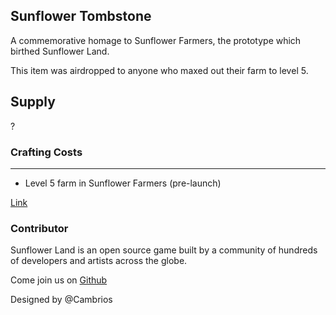 ## Sunflower Tombstone

A commemorative homage to Sunflower Farmers, the prototype which birthed Sunflower Land.

This item was airdropped to anyone who maxed out their farm to level 5.

## Supply

?

### Crafting Costs

---

- Level 5 farm in Sunflower Farmers (pre-launch)

[Link](https://docs.sunflower-land.com/player-guides/rare-and-limited-items#decorations)

### Contributor

Sunflower Land is an open source game built by a community of hundreds of developers and artists across the globe.

Come join us on [Github](https://github.com/sunflower-land/sunflower-land)

Designed by @Cambrios
